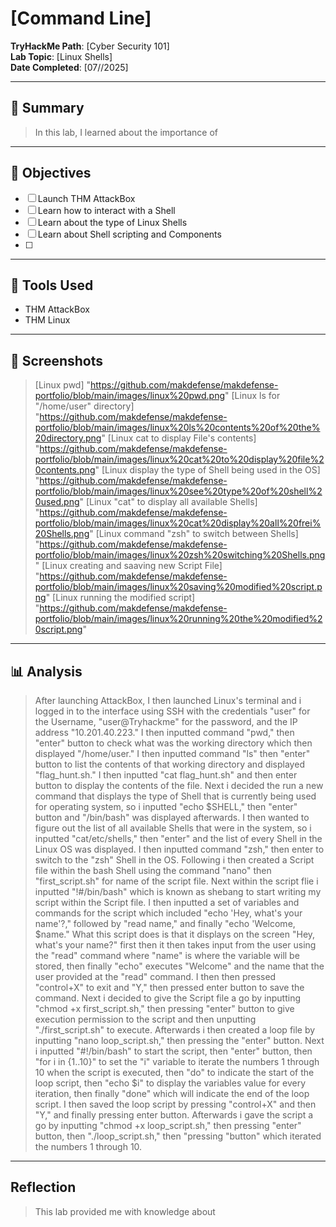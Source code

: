 # [Command Line]

**TryHackMe Path**: [Cyber Security 101]  
**Lab Topic**: [Linux Shells]  
**Date Completed**: [07//2025]

---

## 🧠 Summary

> In this lab, I learned about the importance of 

---

## 🎯 Objectives
- [ ] Launch THM AttackBox
- [ ] Learn how to interact with a Shell
- [ ] Learn about the type of Linux Shells
- [ ] Learn about Shell scripting and Components
- [ ] 


---

## 🧰 Tools Used
- THM AttackBox
- THM Linux
  
---

## 📸 Screenshots

> [Linux pwd] "https://github.com/makdefense/makdefense-portfolio/blob/main/images/linux%20pwd.png"
> [Linux ls for "/home/user" directory] "https://github.com/makdefense/makdefense-portfolio/blob/main/images/linux%20ls%20contents%20of%20the%20directory.png"
> [Linux cat to display File's contents] "https://github.com/makdefense/makdefense-portfolio/blob/main/images/linux%20cat%20to%20display%20file%20contents.png"
> [Linux display the type of Shell being used in the OS] "https://github.com/makdefense/makdefense-portfolio/blob/main/images/linux%20see%20type%20of%20shell%20used.png"
> [Linux "cat" to display all available Shells] "https://github.com/makdefense/makdefense-portfolio/blob/main/images/linux%20cat%20display%20all%20frei%20Shells.png"
> [Linux command "zsh" to switch between Shells] "https://github.com/makdefense/makdefense-portfolio/blob/main/images/linux%20zsh%20switching%20Shells.png"
> [Linux creating and saaving new Script File] "https://github.com/makdefense/makdefense-portfolio/blob/main/images/linux%20saving%20modified%20script.png"
> [Linux running the modified script] "https://github.com/makdefense/makdefense-portfolio/blob/main/images/linux%20running%20the%20modified%20script.png"
> 


---

## 📊 Analysis

> After launching AttackBox, I then launched Linux's terminal and i logged in to the interface using SSH with the credentials "user" for the Username, "user@Tryhackme" for the password,
and the IP address "10.201.40.223." I then inputted command "pwd," then "enter" button to check what was the working directory which then displayed "/home/user." I then inputted command
"ls" then "enter" button to list the contents of that working directory and displayed "flag_hunt.sh." I then inputted "cat flag_hunt.sh" and then enter button to display the contents of the file.
> Next i decided the run a new command that displays the type of Shell that is currently being used for operating system, so i inputted "echo $SHELL," then "enter" button and "/bin/bash" was displayed
afterwards. I then wanted to figure out the list of all available Shells that were in the system, so i inputted "cat/etc/shells," then "enter" and the list of every Shell in the Linux OS was displayed.
I then inputted command "zsh," then enter to switch to the "zsh" Shell in the OS.
> Following i then created a Script file within the bash Shell using the command "nano" then "first_script.sh" for name of the script file. Next within the script flie i inputted "!#/bin/bash" which is
known as shebang to start writing my script within the Script file. I then inputted a set of variables and commands for the script which included "echo 'Hey, what's your name'?," followed by "read name,"
and finally "echo 'Welcome, $name." What this script does is that it displays on the screen "Hey, what's your name?" first then it then takes input from the user using the "read" command where "name" is where
the variable will be stored, then finally "echo" executes "Welcome" and the name that the user provided at the "read" command. I then then pressed "control+X" to exit and "Y," then pressed enter button to save the
command. Next i decided to give the Script file a go by inputting "chmod +x first_script.sh," then pressing "enter" button to give execution permission to the script and then unputting "./first_script.sh" to execute.
Afterwards i then created a loop file by inputting "nano loop_script.sh," then pressing the "enter" button. Next i inputted "#!/bin/bash" to start the script, then "enter" button, then "for i in {1..10}" to set the "i"
variable to iterate the numbers 1 through 10 when the script is executed, then "do" to indicate the start of the loop script, then "echo $i" to display the variables value for every iteration, then finally "done" which
will indicate the end of the loop script. I then saved the loop script by pressing "control+X" and then "Y," and finally pressing enter button. Afterwards i gave the script a go by inputting "chmod +x loop_script.sh,"
then pressing "enter" button, then "./loop_script.sh," then "pressing "button" which iterated the numbers 1 through 10.

 



---

## Reflection

> This lab provided me with knowledge about 
